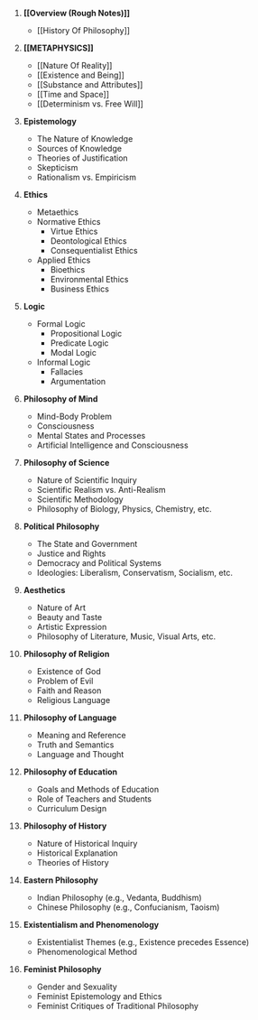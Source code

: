1. **[[Overview (Rough Notes)]]**
   - [[History Of Philosophy]]

2. **[[METAPHYSICS]]**
   - [[Nature Of Reality]]
   - [[Existence and Being]]
   - [[Substance and Attributes]]
   - [[Time and Space]]
   - [[Determinism vs. Free Will]]

3. **Epistemology**
   - The Nature of Knowledge
   - Sources of Knowledge
   - Theories of Justification
   - Skepticism
   - Rationalism vs. Empiricism

4. **Ethics**
   - Metaethics
   - Normative Ethics
     - Virtue Ethics
     - Deontological Ethics
     - Consequentialist Ethics
   - Applied Ethics
     - Bioethics
     - Environmental Ethics
     - Business Ethics

5. **Logic**
   - Formal Logic
     - Propositional Logic
     - Predicate Logic
     - Modal Logic
   - Informal Logic
     - Fallacies
     - Argumentation

6. **Philosophy of Mind**
   - Mind-Body Problem
   - Consciousness
   - Mental States and Processes
   - Artificial Intelligence and Consciousness

7. **Philosophy of Science**
   - Nature of Scientific Inquiry
   - Scientific Realism vs. Anti-Realism
   - Scientific Methodology
   - Philosophy of Biology, Physics, Chemistry, etc.

8. **Political Philosophy**
   - The State and Government
   - Justice and Rights
   - Democracy and Political Systems
   - Ideologies: Liberalism, Conservatism, Socialism, etc.

9. **Aesthetics**
   - Nature of Art
   - Beauty and Taste
   - Artistic Expression
   - Philosophy of Literature, Music, Visual Arts, etc.

10. **Philosophy of Religion**
    - Existence of God
    - Problem of Evil
    - Faith and Reason
    - Religious Language

11. **Philosophy of Language**
    - Meaning and Reference
    - Truth and Semantics
    - Language and Thought

12. **Philosophy of Education**
    - Goals and Methods of Education
    - Role of Teachers and Students
    - Curriculum Design

13. **Philosophy of History**
    - Nature of Historical Inquiry
    - Historical Explanation
    - Theories of History

14. **Eastern Philosophy**
    - Indian Philosophy (e.g., Vedanta, Buddhism)
    - Chinese Philosophy (e.g., Confucianism, Taoism)

15. **Existentialism and Phenomenology**
    - Existentialist Themes (e.g., Existence precedes Essence)
    - Phenomenological Method

16. **Feminist Philosophy**
    - Gender and Sexuality
    - Feminist Epistemology and Ethics
    - Feminist Critiques of Traditional Philosophy